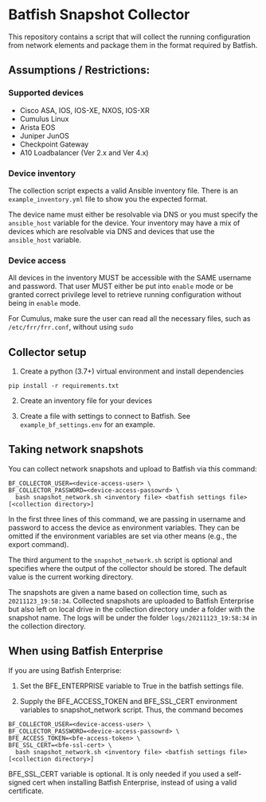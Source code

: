 # Batfish Snapshot Collector

This repository contains a script that will collect the running configuration from network elements and package them in
the format required by Batfish.

## Assumptions / Restrictions:

### Supported devices
- Cisco ASA, IOS, IOS-XE, NXOS, IOS-XR
- Cumulus Linux
- Arista EOS
- Juniper JunOS
- Checkpoint Gateway
- A10 Loadbalancer (Ver 2.x and Ver 4.x)

### Device inventory
The collection script expects a valid Ansible inventory file. There is an `example_inventory.yml` file to 
show you the expected format. 

The device name must either be resolvable via DNS or you must specify the `ansible_host` variable for the device.
Your inventory may have a mix of devices which are resolvable via DNS and devices that use the `ansible_host` variable.

### Device access
All devices in the inventory MUST be accessible with the SAME username and password. That user MUST either be put into 
`enable` mode or be granted correct privilege level to retrieve running configuration without being in `enable` mode.

For Cumulus, make sure the user can read all the necessary files, such as `/etc/frr/frr.conf`, without using `sudo`

## Collector setup

1) Create a python (3.7+) virtual environment and install dependencies
```
pip install -r requirements.txt
```

2) Create an inventory file for your devices

3) Create a file with settings to connect to Batfish. See `example_bf_settings.env` for an example.


## Taking network snapshots

You can collect network snapshots and upload to Batfish via this command:

```
BF_COLLECTOR_USER=<device-access-user> \
BF_COLLECTOR_PASSWORD=<device-access-passowrd> \ 
  bash snapshot_network.sh <inventory file> <batfish settings file> [<collection directory>]
```

In the first three lines of this command, we are passing in username and password to access the device as environment variables. They can be omitted if the environment variables are set via other means (e.g., the export command).

The third argument to the `snapshot_network.sh` script is optional and specifies where the output of the collector should be stored. The default value is the current working directory. 

The snapshots are given a name based on collection time, such as `20211123_19:58:34`. Collected snapshots are uploaded to Batfish Enterprise but also left on local drive in the collection directory under a folder with the snapshot name. The logs will be under the folder `logs/20211123_19:58:34` in the collection directory. 

## When using Batfish Enterprise

If you are using Batfish Enterprise:

1) Set the BFE_ENTERPRISE variable to True in the batfish settings file. 

2) Supply the BFE_ACCESS_TOKEN and BFE_SSL_CERT environment variables to snapshot_network script. Thus, the command becomes

```
BF_COLLECTOR_USER=<device-access-user> \
BF_COLLECTOR_PASSWORD=<device-access-passowrd> \ 
BFE_ACCESS_TOKEN=<bfe-access-token> \ 
BFE_SSL_CERT=<bfe-ssl-cert> \ 
  bash snapshot_network.sh <inventory file> <batfish settings file> [<collection directory>]
```

BFE_SSL_CERT variable is optional. It is only needed if you used a self-signed cert when installing Batfish Enterprise, instead of using a valid certificate. 